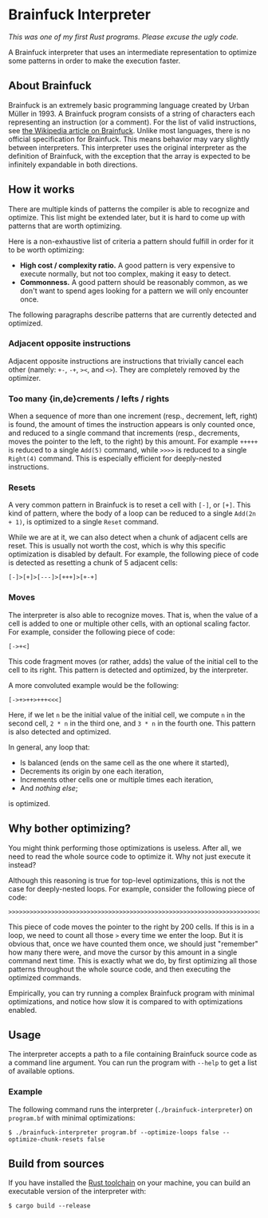 # Brainfuck Interpreter

_This was one of my first Rust programs. Please excuse the ugly code._

A Brainfuck interpreter that uses an intermediate representation to optimize some patterns in order to make the execution faster.

## About Brainfuck

Brainfuck is an extremely basic programming language created by Urban Müller in 1993. A Brainfuck program consists of a string of characters each representing an instruction (or a comment). For the list of valid instructions, see [the Wikipedia article on Brainfuck](https://en.wikipedia.org/wiki/Brainfuck). Unlike most languages, there is no official specification for Brainfuck. This means behavior may vary slightly between interpreters. This interpreter uses the original interpreter as the definition of Brainfuck, with the exception that the array is expected to be infinitely expandable in both directions.

## How it works

There are multiple kinds of patterns the compiler is able to recognize and optimize. This list might be extended later, but it is hard to come up with patterns that are worth optimizing.

Here is a non-exhaustive list of criteria a pattern should fulfill in order for it to be worth optimizing:

- **High cost / complexity ratio.** A good pattern is very expensive to execute normally, but not too complex, making it easy to detect.
- **Commonness.** A good pattern should be reasonably common, as we don't want to spend ages looking for a pattern we will only encounter once.

The following paragraphs describe patterns that are currently detected and optimized.

### Adjacent opposite instructions

Adjacent opposite instructions are instructions that trivially cancel each other (namely: `+-`, `-+`, `><`, and `<>`). They are completely removed by the optimizer.

### Too many {in,de}crements / lefts / rights

When a sequence of more than one increment (resp., decrement, left, right) is found, the amount of times the instruction appears is only counted once, and reduced to a single command that increments (resp., decrements, moves the pointer to the left, to the right) by this amount. For example `+++++` is reduced to a single `Add(5)` command, while `>>>>` is reduced to a single `Right(4)` command. This is especially efficient for deeply-nested instructions.

### Resets

A very common pattern in Brainfuck is to reset a cell with `[-]`, or `[+]`. This kind of pattern, where the body of a loop can be reduced to a single `Add(2n + 1)`, is optimized to a single `Reset` command.

While we are at it, we can also detect when a chunk of adjacent cells are reset. This is usually not worth the cost, which is why this specific optimization is disabled by default. For example, the following piece of code is detected as resetting a chunk of 5 adjacent cells:

```brainfuck
[-]>[+]>[---]>[+++]>[+-+]
```

### Moves

The interpreter is also able to recognize moves. That is, when the value of a cell is added to one or multiple other cells, with an optional scaling factor. For example, consider the following piece of code:

```brainfuck
[->+<]
```

This code fragment moves (or rather, adds) the value of the initial cell to the cell to its right. This pattern is detected and optimized, by the interpreter.

A more convoluted example would be the following:

```brainfuck
[->+>++>+++<<<]
```

Here, if we let `n` be the initial value of the initial cell, we compute `n` in the second cell, `2 * n` in the third one, and `3 * n` in the fourth one. This pattern is also detected and optimized.

In general, any loop that:

- Is balanced (ends on the same cell as the one where it started),
- Decrements its origin by one each iteration,
- Increments other cells one or multiple times each iteration,
- And *nothing else*;

is optimized.

## Why bother optimizing?

You might think performing those optimizations is useless. After all, we need to read the whole source code to optimize it. Why not just execute it instead?

Although this reasoning is true for top-level optimizations, this is not the case for deeply-nested loops. For example, consider the following piece of code:

```brainfuck
>>>>>>>>>>>>>>>>>>>>>>>>>>>>>>>>>>>>>>>>>>>>>>>>>>>>>>>>>>>>>>>>>>>>>>>>>>>>>>>>>>>>>>>>>>>>>>>>>>>>>>>>>>>>>>>>>>>>>>>>>>>>>>>>>>>>>>>>>>>>>>>>>>>>>>>>>>>>>>>>>>>>>>>>>>>>>>>>>>>>>>>>>>>>>>>>>>>>>>>>
```

This piece of code moves the pointer to the right by 200 cells. If this is in a loop, we need to count all those `>` every time we enter the loop. But it is obvious that, once we have counted them once, we should just "remember" how many there were, and move the cursor by this amount in a single command next time. This is exactly what we do, by first optimizing all those patterns throughout the whole source code, and then executing the optimized commands.

Empirically, you can try running a complex Brainfuck program with minimal optimizations, and notice how slow it is compared to with optimizations enabled.

## Usage

The interpreter accepts a path to a file containing Brainfuck source code as a command line argument. You can run the program with `--help` to get a list of available options.

### Example

The following command runs the interpreter (`./brainfuck-interpreter`) on `program.bf` with minimal optimizations:

```shell
$ ./brainfuck-interpreter program.bf --optimize-loops false --optimize-chunk-resets false
```

## Build from sources

If you have installed the [Rust toolchain](https://www.rust-lang.org/tools/install) on your machine, you can build an executable version of the interpreter with:

```shell
$ cargo build --release
```

